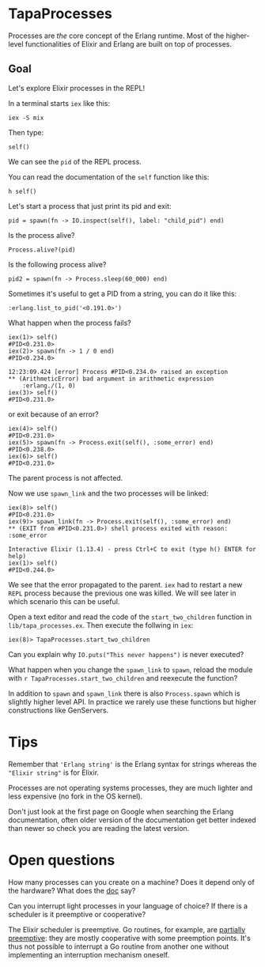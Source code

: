 # TapaProcesses

Processes are *the* core concept of the Erlang runtime. Most of the higher-level
functionalities of Elixir and Erlang are built on top of processes.

## Goal

Let's explore Elixir processes in the REPL!

In a terminal starts `iex` like this:

```
iex -S mix
```

Then type:

```
self()
```

We can see the `pid` of the REPL process.

You can read the documentation of the `self` function like this:

```
h self()
```

Let's start a process that just print its pid and exit:

```
pid = spawn(fn -> IO.inspect(self(), label: "child_pid") end)
```

Is the process alive?

```
Process.alive?(pid)
```

Is the following process alive?
```
pid2 = spawn(fn -> Process.sleep(60_000) end)
```

Sometimes it's useful to get a PID from a string, you can do it like this:

```
:erlang.list_to_pid('<0.191.0>')
```

What happen when the process fails?

```
iex(1)> self()
#PID<0.231.0>
iex(2)> spawn(fn -> 1 / 0 end)
#PID<0.234.0>

12:23:09.424 [error] Process #PID<0.234.0> raised an exception
** (ArithmeticError) bad argument in arithmetic expression
    :erlang./(1, 0)
iex(3)> self()
#PID<0.231.0>
```

or exit because of an error?

```
iex(4)> self()
#PID<0.231.0>
iex(5)> spawn(fn -> Process.exit(self(), :some_error) end)
#PID<0.238.0>
iex(6)> self()
#PID<0.231.0>
```

The parent process is not affected.

Now we use `spawn_link` and the two processes will be linked:

```
iex(8)> self()
#PID<0.231.0>
iex(9)> spawn_link(fn -> Process.exit(self(), :some_error) end)
** (EXIT from #PID<0.231.0>) shell process exited with reason: :some_error

Interactive Elixir (1.13.4) - press Ctrl+C to exit (type h() ENTER for help)
iex(1)> self()
#PID<0.244.0>
```

We see that the error propagated to the parent. `iex` had to restart a new
`REPL` process because the previous one was killed. We will see later in which
scenario this can be useful.

Open a text editor and read the code of the `start_two_children` function
in `lib/tapa_processes.ex`. Then execute the follwing in `iex`:

```
iex(8)> TapaProcesses.start_two_children
```

Can you explain why `IO.puts("This never happens")` is never executed?

What happen when you change the `spawn_link` to `spawn`, reload the module with
`r TapaProcesses.start_two_children` and reexecute the function?

In addition to `spawn` and `spawn_link` there is also `Process.spawn` which is
slightly higher level API. In practice we rarely use these functions but higher
constructions like GenServers.

# Tips

Remember that `'Erlang string'` is the Erlang syntax for strings whereas the `"Elixir string"` is for Elixir.

Processes are not operating systems processes, they are much lighter and less
expensive (no fork in the OS kernel).

Don't just look at the first page on Google when searching the Erlang
documentation, often older version of the documentation get better indexed than
newer so check you are reading the latest version.

# Open questions

How many processes can you create on a machine? Does it depend only of the
hardware? What does the
[doc](https://www.erlang.org/doc/efficiency_guide/advanced.html) say?

Can you interrupt light processes in your language of choice? If there is a
scheduler is it preemptive or cooperative?

The Elixir scheduler is preemptive. Go routines, for example, are [partially
preemptive](https://www.ardanlabs.com/blog/2018/08/scheduling-in-go-part2.html):
they are mostly cooperative with some preemption points. It's thus not possible
to interrupt a Go routine from another one without implementing an interruption
mechanism oneself.
